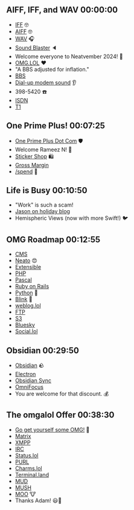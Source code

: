 ## AIFF, IFF, and WAV 00:00:00
- [IFF](https://en.wikipedia.org/wiki/Interchange_File_Format) 🤓
- [AIFF](https://en.wikipedia.org/wiki/Audio_Interchange_File_Format) 🤓
- [WAV](https://en.wikipedia.org/wiki/WAV) 🎧
- [Sound Blaster](https://en.wikipedia.org/wiki/Sound_Blaster) 🔈
- Welcome everyone to Neatvember 2024! 🎉
- [OMG.LOL](https://omg.lol) ❤️
- "A BBS adjusted for inflation."
- [BBS](https://en.wikipedia.org/wiki/Bulletin_board_system)
- [Dial-up modem sound](https://youtu.be/gsNaR6FRuO0) 👂
- 398-5420 ☎️
- [ISDN](https://en.wikipedia.org/wiki/ISDN)
- [T1](https://en.wikipedia.org/wiki/Digital_Signal_1)

## One Prime Plus! 00:07:25
- [One Prime Plus Dot Com](https://oneprimeplus.com) 🛡️
- Welcome Rameez N! 👋
- [Sticker Shop](https://hemisphericviews.com/shop) 🛍️
- [Gross Margin](https://en.wikipedia.org/wiki/Gross_margin)
- [/spend](https://hemisphericviews.com/spend) 💸

## Life is Busy 00:10:50
- "Work" is such a scam!
- [Jason on holiday blog](https://grepjason.sh/2024/japan-trip-log-2024) 
- Hemispheric Views (now with more Swift!) 🐦

## OMG Roadmap 00:12:55
- [CMS](https://en.wikipedia.org/wiki/Content_management_system)
- [Neato](https://neato.pub/) 😍
- [Extensible](https://en.wikipedia.org/wiki/Extensibility)
- [PHP](https://en.wikipedia.org/wiki/PHP)
- [Pascal](<https://en.wikipedia.org/wiki/Pascal_(programming_language)>)
- [Ruby on Rails](https://en.wikipedia.org/wiki/Ruby_on_Rails)
- [Python](<https://en.wikipedia.org/wiki/Python_(programming_language)>) 🐍
- [Blink](https://en.wikipedia.org/wiki/Blink_element) 👀
- [weblog.lol](https://weblog.lol/)
- [FTP](https://en.wikipedia.org/wiki/File_Transfer_Protocol)
- [S3](https://en.wikipedia.org/wiki/Amazon_S3)
- [Bluesky](https://en.wikipedia.org/wiki/Bluesky)
- [Social.lol](https://social.lol)

## Obsidian 00:29:50
- [Obsidian](https://obsidian.md/) 🪨
- [Electron](<https://en.wikipedia.org/wiki/Electron_(software_framework)>) 
- [Obsidian Sync](https://obsidian.md/sync)
- [OmniFocus](https://www.omnigroup.com/omnifocus/)
- You are welcome for that discount. 💰

## The omgalol Offer 00:38:30
- [Go get yourself some OMG!](https://home.omg.lol/) 🎉
- [Matrix](<https://en.wikipedia.org/wiki/Matrix_(protocol)>)
- [XMPP](https://en.wikipedia.org/wiki/XMPP)
- [IRC](https://en.wikipedia.org/wiki/IRC)
- [Status.lol](https://status.lol/)
- [PURL](https://en.wikipedia.org/wiki/Persistent_uniform_resource_locator)
- [Charms.lol](https://charms.lol/)
- [Terminal.land](https://terminal.land/)
- [MUD](https://en.wikipedia.org/wiki/Multi-user_dungeon)
- [MUSH](https://en.wikipedia.org/wiki/MUSH)
- [MOO](https://en.wikipedia.org/wiki/MOO) 🐮
- Thanks Adam! 😃👋